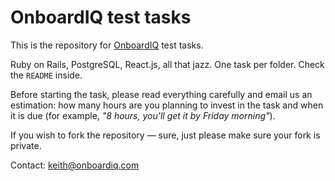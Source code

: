 # OnboardIQ test tasks

This is the repository for [OnboardIQ](https://onboardiq.com) test tasks.

Ruby on Rails, PostgreSQL, React.js, all that jazz. One task per folder.
Check the `README` inside.

Before starting the task, please read everything carefully and email us an
estimation: how many hours are you planning to invest in the task and when
it is due (for example, _"8 hours, you'll get it by Friday morning"_).

If you wish to fork the repository — sure, just please make sure your
fork is private.

Contact: [keith@onboardiq.com](mailto:keith@onboardiq.com)

